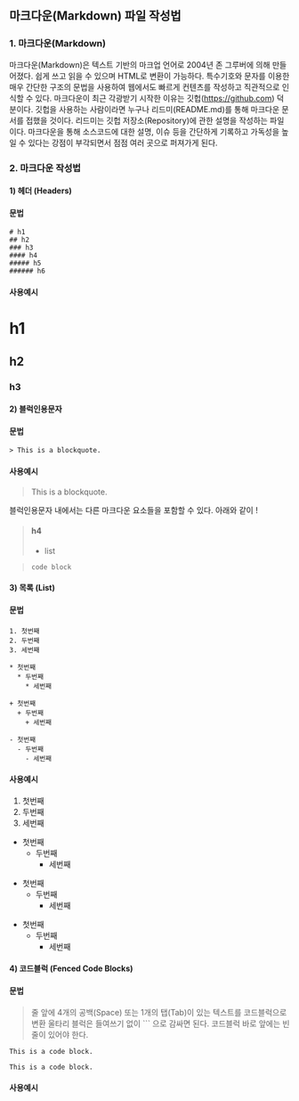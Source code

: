 ## 마크다운(Markdown) 파일 작성법
### 1. 마크다운(Markdown)
 마크다운(Markdown)은 텍스트 기반의 마크업 언어로 2004년 존 그루버에 의해 만들어졌다. 쉽게 쓰고 읽을 수 있으며 HTML로 변환이 가능하다. 특수기호와 문자를 이용한 매우 간단한 구조의 문법을 사용하여 웹에서도 빠르게 컨텐츠를 작성하고 직관적으로 인식할 수 있다. 마크다운이 최근 각광받기 시작한 이유는 깃헙(https://github.com) 덕분이다. 깃헙을 사용하는 사람이라면 누구나 리드미(README.md)를 통해 마크다운 문서를 접했을 것이다. 리드미는 깃헙 저장소(Repository)에 관한 설명을 작성하는 파일이다. 마크다운을 통해 소스코드에 대한 설명, 이슈 등을 간단하게 기록하고 가독성을 높일 수 있다는 강점이 부각되면서 점점 여러 곳으로 퍼져가게 된다.

### 2. 마크다운 작성법
####  1) 헤더 (Headers)
#### 문법

    # h1
    ## h2
    ### h3
    #### h4
    ##### h5
    ###### h6

#### 사용예시

# h1
## h2
### h3

####  2) 블럭인용문자
#### 문법

    > This is a blockquote.

#### 사용예시

> This is a blockquote.


블럭인용문자 내에서는 다른 마크다운 요소들을 포함할 수 있다. 아래와 같이 !

> #### h4
> * list

>     code block

#### 3) 목록 (List)
#### 문법

    1. 첫번째
    2. 두번째
    3. 세번째

    * 첫번째
      * 두번째
        * 세번째

    + 첫번째
      + 두번째
        + 세번째

    - 첫번째
      - 두번째
        - 세번째

#### 사용예시

1. 첫번째
2. 두번째
3. 세번째

* 첫번째
  * 두번째
    * 세번째

+ 첫번째
  + 두번째
    + 세번째

- 첫번째
  - 두번째
    - 세번째

#### 4) 코드블럭 (Fenced Code Blocks)
#### 문법
> 줄 앞에 4개의 공백(Space) 또는 1개의 탭(Tab)이 있는 텍스트를 코드블럭으로 변환
울타리 블럭은 들여쓰기 없이 \`\`\` 으로 감싸면 된다.
코드블럭 바로 앞에는 빈 줄이 있어야 한다.

```
This is a code block.
```

    This is a code block.

#### 사용예시

